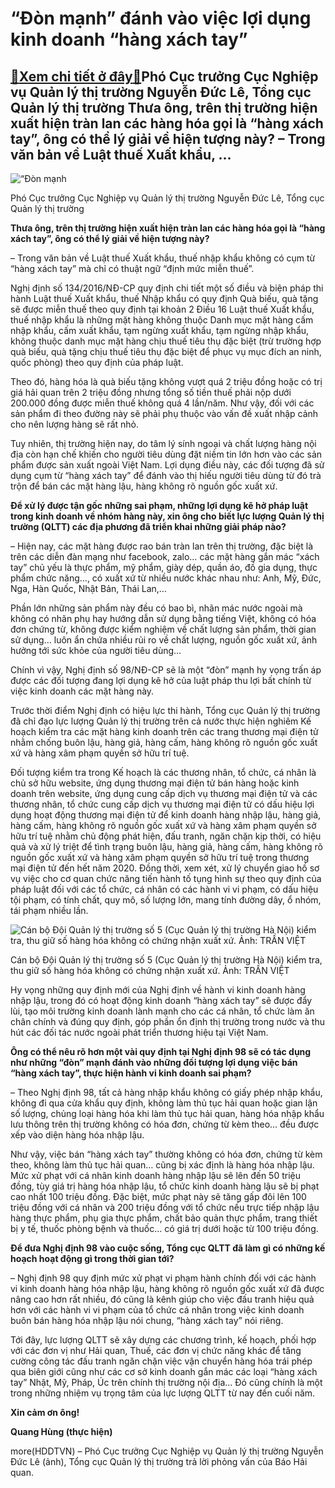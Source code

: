 “Đòn mạnh” đánh vào việc lợi dụng kinh doanh “hàng xách tay”
============================================================

[:gift:Xem chi tiết ở đây:gift:](https://hddtvn.com/don-manh-danh-vao-viec-loi-dung-kinh-doanh-hang-xach-tay/)Phó Cục trưởng Cục Nghiệp vụ Quản lý thị trường Nguyễn Đức Lê, Tổng cục Quản lý thị trường Thưa ông, trên thị trường hiện xuất hiện tràn lan các hàng hóa gọi là “hàng xách tay”, ông có thể lý giải về hiện tượng này? – Trong văn bản về Luật thuế Xuất khẩu, …
-----------------------------------------------------------------------------------------------------------------------------------------------------------------------------------------------------------------------------------------------------------------





![“Đòn mạnh](https://hddtvn.com/wp-content/uploads/2021/01/4222_15-1552_z2121515466865_2c67a0affe2d0959544a734c7f34e3c3-1.jpg "“Đòn mạnh")


Phó Cục trưởng Cục Nghiệp vụ Quản lý thị trường Nguyễn Đức Lê, Tổng cục Quản lý thị trường



**Thưa ông, trên thị trường hiện xuất hiện tràn lan các hàng hóa gọi là “hàng xách tay”, ông có thể lý giải về hiện tượng này?**


– Trong văn bản về Luật thuế Xuất khẩu, thuế nhập khẩu không có cụm từ “hàng xách tay” mà chỉ có thuật ngữ “định mức miễn thuế”.


Nghị định số 134/2016/NĐ-CP quy định chi tiết một số điều và biện pháp thi hành Luật thuế Xuất khẩu, thuế Nhập khẩu có quy định Quà biếu, quà tặng sẽ được miễn thuế theo quy định tại khoản 2 Điều 16 Luật thuế Xuất khẩu, thuế nhập khẩu là những mặt hàng không thuộc Danh mục mặt hàng cấm nhập khẩu, cấm xuất khẩu, tạm ngừng xuất khẩu, tạm ngừng nhập khẩu, không thuộc danh mục mặt hàng chịu thuế tiêu thụ đặc biệt (trừ trường hợp quà biếu, quà tặng chịu thuế tiêu thụ đặc biệt để phục vụ mục đích an ninh, quốc phòng) theo quy định của pháp luật.


Theo đó, hàng hóa là quà biếu tặng không vượt quá 2 triệu đồng hoặc có trị giá hải quan trên 2 triệu đồng nhưng tổng số tiền thuế phải nộp dưới 200.000 đồng được miễn thuế không quá 4 lần/năm. Như vậy, đối với các sản phẩm đi theo đường này sẽ phải phụ thuộc vào vấn đề xuất nhập cảnh cho nên lượng hàng sẽ rất nhỏ.


Tuy nhiên, thị trường hiện nay, do tâm lý sính ngoại và chất lượng hàng nội địa còn hạn chế khiến cho người tiêu dùng đặt niềm tin lớn hơn vào các sản phẩm được sản xuất ngoài Việt Nam. Lợi dụng điều này, các đối tượng đã sử dụng cụm từ “hàng xách tay” để đánh vào thị hiếu người tiêu dùng từ đó trà trộn để bán các mặt hàng lậu, hàng không rõ nguồn gốc xuất xứ.


**Để xử lý được tận gốc những sai phạm, những lợi dụng kẽ hở pháp luật trong kinh doanh về nhóm hàng này, xin ông cho biết lực lượng Quản lý thị trường (QLTT) các địa phương đã triển khai những giải pháp nào?**


– Hiện nay, các mặt hàng được rao bán tràn lan trên thị trường, đặc biệt là trên các diễn đàn mạng như facebook, zalo… các mặt hàng gắn mác “xách tay” chủ yếu là thực phẩm, mỹ phẩm, giày dép, quần áo, đồ gia dụng, thực phẩm chức năng…, có xuất xứ từ nhiều nước khác nhau như: Anh, Mỹ, Đức, Nga, Hàn Quốc, Nhật Bản, Thái Lan,…


Phần lớn những sản phẩm này đều có bao bì, nhãn mác nước ngoài mà không có nhãn phụ hay hướng dẫn sử dụng bằng tiếng Việt, không có hóa đơn chứng từ, không được kiểm nghiệm về chất lượng sản phẩm, thời gian sử dụng… luôn ẩn chứa nhiều rủi ro về chất lượng, nguồn gốc xuất xứ, ảnh hưởng tới sức khỏe của người tiêu dùng…


Chính vì vậy, Nghị định số 98/NĐ-CP sẽ là một “đòn” mạnh hy vọng trấn áp được các đối tượng đang lợi dụng kẽ hở của luật pháp thu lợi bất chính từ việc kinh doanh các mặt hàng này.


Trước thời điểm Nghị định có hiệu lực thi hành, Tổng cục Quản lý thị trường đã chỉ đạo lực lượng Quản lý thị trường trên cả nước thực hiện nghiêm Kế hoạch kiểm tra các mặt hàng kinh doanh trên các trang thương mại điện tử nhằm chống buôn lậu, hàng giả, hàng cấm, hàng không rõ nguồn gốc xuất xứ và hàng xâm phạm quyền sở hữu trí tuệ.


Đối tượng kiểm tra trong Kế hoạch là các thương nhân, tổ chức, cá nhân là chủ sở hữu website, ứng dụng thương mại điện tử bán hàng hoặc kinh doanh trên website, ứng dụng cung cấp dịch vụ thương mại điện tử và các thương nhân, tổ chức cung cấp dịch vụ thương mại điện tử có dấu hiệu lợi dụng hoạt động thương mại điện tử để kinh doanh hàng nhập lậu, hàng giả, hàng cấm, hàng không rõ nguồn gốc xuất xứ và hàng xâm phạm quyền sở hữu trí tuệ nhằm chủ động phát hiện, đấu tranh, ngăn chặn kịp thời, có hiệu quả và xử lý triệt để tình trạng buôn lậu, hàng giả, hàng cấm, hàng không rõ nguồn gốc xuất xứ và hàng xâm phạm quyền sở hữu trí tuệ trong thương mại điện tử đến hết năm 2020. Đồng thời, xem xét, xử lý chuyển giao hồ sơ vụ việc cho cơ quan chức năng tiến hành tố tụng hình sự theo quy định của pháp luật đối với các tổ chức, cá nhân có các hành vi vi phạm, có dấu hiệu tội phạm, có tính chất, quy mô, số lượng lớn, mang tính đường dây, ổ nhóm, tái phạm nhiều lần.





![Cán bộ Đội Quản lý thị trường số 5 (Cục Quản lý thị trường Hà Nội) kiểm tra, thu giữ số hàng hóa không có chứng nhận xuất xứ. 	Ảnh: TRẦN VIỆT](https://hddtvn.com/wp-content/uploads/2021/01/4252_15-f73a9bb8ae4d0fc913146afdb409f681.jpg "Cán bộ Đội Quản lý thị trường số 5 (Cục Quản lý thị trường Hà Nội) kiểm tra, thu giữ số hàng hóa không có chứng nhận xuất xứ. 	Ảnh: TRẦN VIỆT")


Cán bộ Đội Quản lý thị trường số 5 (Cục Quản lý thị trường Hà Nội) kiểm tra, thu giữ số hàng hóa không có chứng nhận xuất xứ. Ảnh: TRẦN VIỆT



Hy vọng những quy định mới của Nghị định về hành vi kinh doanh hàng nhập lậu, trong đó có hoạt động kinh doanh “hàng xách tay” sẽ được đẩy lùi, tạo môi trường kinh doanh lành mạnh cho các cá nhân, tổ chức làm ăn chân chính và đúng quy định, góp phần ổn định thị trường trong nước và thu hút các đối tác nước ngoài phát triển thương hiệu tại Việt Nam.


**Ông có thể nêu rõ hơn một vài quy định tại Nghị định 98 sẽ có tác dụng như những “đòn” mạnh đánh vào những đối tượng lợi dụng việc bán “hàng xách tay”, thực hiện hành vi kinh doanh sai phạm?**


– Theo Nghị định 98, tất cả hàng nhập khẩu không có giấy phép nhập khẩu, không đi qua cửa khẩu quy định, không làm thủ tục hải quan hoặc gian lận số lượng, chủng loại hàng hóa khi làm thủ tục hải quan, hàng hóa nhập khẩu lưu thông trên thị trường không có hóa đơn, chứng từ kèm theo… đều được xếp vào diện hàng hóa nhập lậu.


Như vậy, việc bán “hàng xách tay” thường không có hóa đơn, chứng từ kèm theo, không làm thủ tục hải quan… cũng bị xác định là hàng hóa nhập lậu. Mức xử phạt với cá nhân kinh doanh hàng nhập lậu sẽ lên đến 50 triệu đồng, tùy giá trị hàng hóa nhập lậu, tổ chức kinh doanh hàng lậu sẽ bị phạt cao nhất 100 triệu đồng. Đặc biệt, mức phạt này sẽ tăng gấp đôi lên 100 triệu đồng với cá nhân và 200 triệu đồng với tổ chức nếu trực tiếp nhập lậu hàng thực phẩm, phụ gia thực phẩm, chất bảo quản thực phẩm, trang thiết bị y tế, thuốc phòng bệnh và thuốc… có giá trị dưới hoặc từ 100 triệu đồng.


**Để đưa Nghị định 98 vào cuộc sống, Tổng cục QLTT đã làm gì có những kế hoạch hoạt động gì trong thời gian tới?**


– Nghị định 98 quy định mức xử phạt vi phạm hành chính đối với các hành vi kinh doanh hàng hóa nhập lậu, hàng không rõ nguồn gốc xuất xứ đã được nâng cao hơn rất nhiều, đó cũng là kênh giúp cho việc đấu tranh hiệu quả hơn với các hành vi vi phạm của tổ chức cá nhân trong việc kinh doanh buôn bán hàng hóa nhập lậu nói chung, “hàng xách tay” nói riêng.


Tới đây, lực lượng QLTT sẽ xây dựng các chương trình, kế hoạch, phối hợp với các đơn vị như Hải quan, Thuế, các đơn vị chức năng khác để tăng cường công tác đấu tranh ngăn chặn việc vận chuyển hàng hóa trái phép qua biên giới cũng như các cơ sở kinh doanh gắn mác các loại “hàng xách tay” Nhật, Mỹ, Pháp, Úc trên chính thị trường nội địa… Đó cũng chính là một trong những nhiệm vụ trọng tâm của lực lượng QLTT từ nay đến cuối năm.


**Xin cảm ơn ông!**




**Quang Hùng (thực hiện)**



more(HDDTVN) – Phó Cục trưởng Cục Nghiệp vụ Quản lý thị trường Nguyễn Đức Lê (ảnh), Tổng cục Quản lý thị trường trả lời phỏng vấn của Báo Hải quan.

